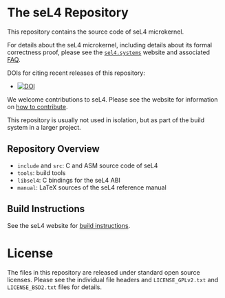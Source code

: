<!--
  Copyright 2014, General Dynamics C4 Systems

  This software may be distributed and modified according to the terms of
  the GNU General Public License version 2. Note that NO WARRANTY is provided.
  See "LICENSE_GPLv2.txt" for details.

  @TAG(GD_GPL)
-->

The seL4 Repository
===================

This repository contains the source code of seL4 microkernel.

For details about the seL4 microkernel, including details about its formal
correctness proof, please see the [`sel4.systems`][1] website and associated
[FAQ][2].

DOIs for citing recent releases of this repository:
  * [![DOI][4]](http://dx.doi.org/10.5281/zenodo.11247)

We welcome contributions to seL4. Please see the website for information
on [how to contribute][3].

This repository is usually not used in isolation, but as part of the build
system in a larger project.

  [1]: http://sel4.systems/
  [2]: http://sel4.systems/Info/FAQ/
  [3]: http://sel4.systems/Community/Contributing/
  [4]: https://zenodo.org/badge/doi/10.5281/zenodo.11247.png

Repository Overview
-------------------

  * `include` and `src`: C and ASM source code of seL4
  * `tools`: build tools
  * `libsel4`: C bindings for the seL4 ABI
  * `manual`: LaTeX sources of the seL4 reference manual


Build Instructions
------------------

See the seL4 website for [build instructions][5].

 [5]: http://sel4.systems/Info/GettingStarted/


License
=======

The files in this repository are released under standard open source licenses.
Please see the individual file headers and `LICENSE_GPLv2.txt` and
`LICENSE_BSD2.txt` files for details.
